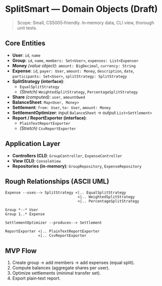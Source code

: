 # SplitSmart — Domain Objects (Draft)

> Scope: Small, CS5005‑friendly. In‑memory data, CLI view, thorough unit tests.

## Core Entities
- **User**: `id`, `name`
- **Group**: `id`, `name`, `members: Set<User>`, `expenses: List<Expense>`
- **Money** *(value object)*: `amount: BigDecimal`, `currency: String`
- **Expense**: `id`, `payer: User`, `amount: Money`, `description`, `date`, `participants: Set<User>`, `splitStrategy: SplitStrategy`
- **SplitStrategy (interface)**:
  - `EqualSplitStrategy`
  - *(Stretch)* `WeightedSplitStrategy`, `PercentageSplitStrategy`
- **Share** *(computed)*: `user`, `amountOwed`
- **BalanceSheet**: `Map<User, Money>`
- **Settlement**: `from: User`, `to: User`, `amount: Money`
- **SettlementOptimizer**: input `BalanceSheet` → output `List<Settlement>`
- **Report / ReportExporter (interface)**:
  - `PlainTextReportExporter`
  - *(Stretch)* `CsvReportExporter`

## Application Layer
- **Controllers (CLI)**: `GroupController`, `ExpenseController`
- **View (CLI)**: `ConsoleView`
- **Repositories (in-memory)**: `GroupRepository`, `ExpenseRepository`

## Rough Relationships (ASCII UML)
```
Expense --uses--> SplitStrategy <|.. EqualSplitStrategy
                                 <|.. WeightedSplitStrategy
                                 <|.. PercentageSplitStrategy

Group *--* User
Group 1..* Expense

SettlementOptimizer --produces--> Settlement

ReportExporter <|.. PlainTextReportExporter
               <|.. CsvReportExporter
```

## MVP Flow
1. Create group → add members → add expenses (equal split).
2. Compute balances (aggregate shares per user).
3. Optimize settlements (minimal transfer set).
4. Export plain‑text report.
